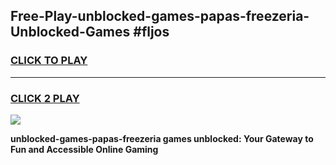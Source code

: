 
## Free-Play-unblocked-games-papas-freezeria-Unblocked-Games #fljos
<h3>
<a href="https://news.freeplayer.one?title=unblocked-games-papas-freezeria&ref=8M">CLICK TO PLAY</a></h3>
<hr>

<h3>
<a href="https://news.freeplayer.one?title=unblocked-games-papas-freezeria&ref=8M">CLICK 2 PLAY</a>
  
</h3>

<a href="https://news.freeplayer.one?title=unblocked-games-papas-freezeria&ref=8M"><img src="https://clearcache.store/games.png"></a>


**unblocked-games-papas-freezeria games unblocked: Your Gateway to Fun and Accessible Online Gaming**
